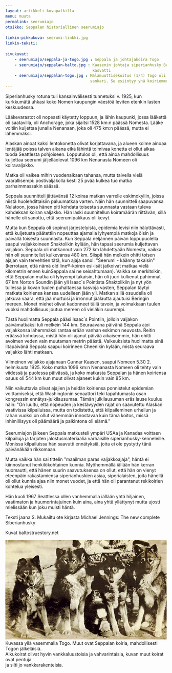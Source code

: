 ```yaml
---
layout: artikkeli-kuvapalkilla
menu: muuta
permalink: seerumiajo
otsikko: Seppalan historiallinen seerumiajo

linkin-pikkukuva: seerumi-linkki.jpg
linkin-teksti:

sivukuvat:
    - seerumiajo/seppala-ja-togo.jpg : Seppala ja johtajakoira Togo
    - seerumiajo/seppalan-balto.jpg : Kaasenin johtaja siperianhusky Balto, kastroitu Seppalan 
                                      kasvatti
    - seerumiajo/seppalan-togo.jpg : Malamuuttisekoitus (1/4) Togo oli seerumiajon todellinen 
                                     sankari. Se esiintyy yhä koiriemme sukutauluissa.
---
```


Siperianhusky rotuna tuli kansainvälisesti tunnetuksi v. 1925, kun kurkkumätä uhkasi 
koko Nomen kaupungin väestöä leviten etenkin lasten keskuudessa.

Lääkevarastot oli nopeasti käytetty loppuun, ja lähin kaupunki, jossa lääkettä oli 
saatavilla, oli Anchorage, joka sijaitsi 1528 km:n päässä Nomesta. Lääke voitiin kuljettaa 
junalla Nenanaan, joka oli 475 km:n päässä, mutta ei lähemmäksi.

Alaskan ainoat kaksi lentokonetta olivat korjattavana, ja alueen kolme ainoaa lentäjää 
poissa talven aikana eikä lähintä toimivaa konetta ei ollut aikaa tuoda Seattlesta 
pohjoiseen. Lopputulos oli, että ainoa mahdollisuus kuljettaa seerumi jäljelläolevat 
1096 km Nenanasta Nomeen oli koiravaljakko.

Matka oli vaikea mihin vuodenaikaan tahansa, mutta talvella vielä vaarallisempi: 
postivaljakolla kesti 25 pvää kulkea tuo matka parhaimmassakin säässä.

Seppala suunnitteli jättävänsä 12 koiraa matkan varrelle eskimokyliin, joissa niistä 
huolehdittaisiin paluumatkaa varten. Näin hän suunnitteli saapuvansa Nulatoon, jossa 
hänen piti kohdata toisesta suunnasta vastaan tuleva kahdeksan koiran valjakko. Hän 
laski suunnitellun koiramäärän riittävän, sillä hänelle oli sanottu, että seerumipakkaus oli kevyt.

Mutta kun Seppala oli sopinut järjestelyistä, epidemia levisi niin hälyttävästi, 
että kuljetusta päätettiin nopeuttaa ajamalla lyhyempiä matkoja öisin ja päivällä 
toisesta suunnasta. Kun Seppala neljännen päivän loppupuolella saapui valjakkoineen 
Shaktolikin kylään, hän tapasi seerumia kuljettavan valjakon. Seppala oli matkannut 
vain 272 km lähdettyään Nomesta, vaikka hän oli suunnitellut kulkevansa 480 km. Siispä 
hän melkein ohitti toisen ajajan vain tervehtien tätä, kun ajaja sanoi: "Seerumi - 
käänny takaisin" (kerrotaan, että nämä old line®-koiren esi-isät jatkoivat matkaa vielä kilometrin ennen kuinSeppala sai ne seisahtumaan). Vaikka se merkitsikin, että Seppalan matka oli lyhyempi takaisin, 
hän oli juuri kulkenut pahimmat 67 km Norton Soundin jään yli Isaac´s Pointista Shaktolikiin ja 
nyt yön tullessa ja kovan tuulen puhaltaessa kasvoja vasten, Seppalan täytyi matkata koiriensa 
kanssa uudelleen jään yli. Matkan sillä osuudella oli jatkuva vaara, että jää murtuisi ja 
irronnut jäälautta ajautuisi Beringin mereen. Monet miehet olivat kadonneet tällä tavoin, ja 
voimakkaan tuulen vuoksi mahdollisuus joutua mereen oli vieläkin suurempi.

Tästä huolimatta Seppala pääsi Isaac´s Pointiin, jolloin valjakon päivämatkaksi tuli 
melkein 144 km. Seuraavana päivänä Seppala ajoi valjakkonsa lähemmäksi rantaa erään 
vanhan eskimon neuvosta. Reitin eräässä kohdassa, mistä hän oli ajanut päivää 
aikaisemmin, hän ohitti avoimen veden vain muutaman metrin päästä. Vaikeuksista 
huolimatta sinä iltapäivänä Seppala saapui koirineen Cheenikin kylään, mistä seuraava 
valjakko lähti matkaan.

Viimeinen valjakko ajajanaan Gunnar Kaasen, saapui Nomeen 5.30 2. helmikuuta 1925. 
Koko matka 1096 km:n Nenanasta Nomeen oli tehty vain viidessä ja puolessa päivässä, 
ja koko matkasta Seppalan ja hänen koiriensa osuus oli 544 km kun muut olivat ajaneet 
kukin vain 85 km.

Niin vaikuttavia olivat ajajien ja heidän koiriensa ponnistelut epidemian voittamiseksi, 
että Washingtonin senaattori teki tapahtumasta osan kongressin ennätys-julkilausumaa. 
Tämän julkilausuman eräs lause kuuluu näin: "On luultu, että nopeuden ja kestävyyden 
rajat on saavutettu Alaskan vaativissa kilpailuissa, mutta on todistettu, että 
kilpaileminen urheilun ja rahan vuoksi on ollut vähemmän innostavaa kuin tämä koitos, 
missä inhimillisyys oli päämäärä ja palkintona oli elämä."

Seerumiajon jälkeen Seppala matkusteli ympäri USAa ja Kanadaa voittaen kilpailuja 
ja tarjoten jalostusmateriaalia varhaisille siperianhusky-kenneleille. Monissa 
kilpailuissa hän saavutti ennätyksiä, joita ei ole pystytty tänä päivänäkään rikkomaan.

Mutta vaikka hän sai tittelin "maailman paras valjakkoajaja", häntä ei kiinnostanut 
henkilökohtainen kunnia. Myöhemmällä iällään hän kerran huomautti, että hänen suurin 
saavutuksensa on ollut, että hän on vienyt eteenpäin rakastamiensa siperianhuskien 
asiaa, siperialaisten, joita hänellä oli ollut kunnia ajaa niin monet vuodet, ja että 
hän oli parantanut rekikoirien kohtelua yleisesti.

Hän kuoli 1967 Seattlessa ollen vanhemmalla iällään yhtä hiljainen, vaatimaton ja 
huumorintajuinen kuin aina, aina yhtä yllättynyt mutta ujosti mielissään kun joku muisti häntä.

Teksti jaana S. Mukailtu ote kirjasta Michael Jennings: The new complete Siberianhusky

Kuvat baltostruestory.net

<img src="images/seerumiajo/seppalan-koiria.jpg" /><br>
Kuvassa yllä vasemmalla Togo. Muut ovat Seppalan koiria, mahdollisesti Togon jälkeläisiä.<br>
Alkukoirat olivat hyvin vankkaluustoisia ja vahvarintaisia, kuvan muut koirat ovat pentuja <br>
ja silti jo vankkarakenteisia.

